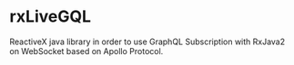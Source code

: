 # rxLiveGQL
ReactiveX java library in order to use GraphQL Subscription with RxJava2 on WebSocket based on Apollo Protocol.
